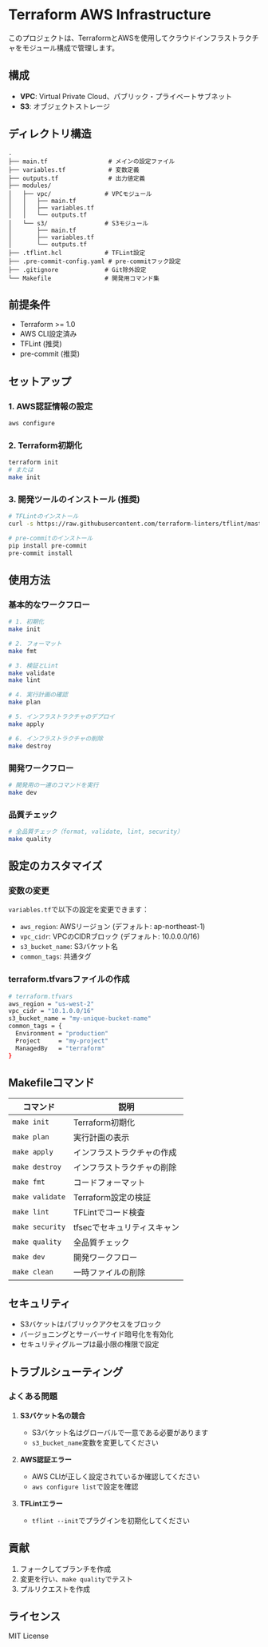 # Terraform AWS Infrastructure

このプロジェクトは、TerraformとAWSを使用してクラウドインフラストラクチャをモジュール構成で管理します。

## 構成

- **VPC**: Virtual Private Cloud、パブリック・プライベートサブネット
- **S3**: オブジェクトストレージ

## ディレクトリ構造

```
.
├── main.tf                 # メインの設定ファイル
├── variables.tf            # 変数定義
├── outputs.tf              # 出力値定義
├── modules/
│   ├── vpc/               # VPCモジュール
│   │   ├── main.tf
│   │   ├── variables.tf
│   │   └── outputs.tf
│   └── s3/                # S3モジュール
│       ├── main.tf
│       ├── variables.tf
│       └── outputs.tf
├── .tflint.hcl            # TFLint設定
├── .pre-commit-config.yaml # pre-commitフック設定
├── .gitignore             # Git除外設定
└── Makefile               # 開発用コマンド集
```

## 前提条件

- Terraform >= 1.0
- AWS CLI設定済み
- TFLint (推奨)
- pre-commit (推奨)

## セットアップ

### 1. AWS認証情報の設定

```bash
aws configure
```

### 2. Terraform初期化

```bash
terraform init
# または
make init
```

### 3. 開発ツールのインストール (推奨)

```bash
# TFLintのインストール
curl -s https://raw.githubusercontent.com/terraform-linters/tflint/master/install_linux.sh | bash

# pre-commitのインストール
pip install pre-commit
pre-commit install
```

## 使用方法

### 基本的なワークフロー

```bash
# 1. 初期化
make init

# 2. フォーマット
make fmt

# 3. 検証とLint
make validate
make lint

# 4. 実行計画の確認
make plan

# 5. インフラストラクチャのデプロイ
make apply

# 6. インフラストラクチャの削除
make destroy
```

### 開発ワークフロー

```bash
# 開発用の一連のコマンドを実行
make dev
```

### 品質チェック

```bash
# 全品質チェック（format, validate, lint, security）
make quality
```

## 設定のカスタマイズ

### 変数の変更

`variables.tf`で以下の設定を変更できます：

- `aws_region`: AWSリージョン (デフォルト: ap-northeast-1)
- `vpc_cidr`: VPCのCIDRブロック (デフォルト: 10.0.0.0/16)
- `s3_bucket_name`: S3バケット名
- `common_tags`: 共通タグ

### terraform.tfvarsファイルの作成

```bash
# terraform.tfvars
aws_region = "us-west-2"
vpc_cidr = "10.1.0.0/16"
s3_bucket_name = "my-unique-bucket-name"
common_tags = {
  Environment = "production"
  Project     = "my-project"
  ManagedBy   = "terraform"
}
```

## Makefileコマンド

| コマンド | 説明 |
|---------|------|
| `make init` | Terraform初期化 |
| `make plan` | 実行計画の表示 |
| `make apply` | インフラストラクチャの作成 |
| `make destroy` | インフラストラクチャの削除 |
| `make fmt` | コードフォーマット |
| `make validate` | Terraform設定の検証 |
| `make lint` | TFLintでコード検査 |
| `make security` | tfsecでセキュリティスキャン |
| `make quality` | 全品質チェック |
| `make dev` | 開発ワークフロー |
| `make clean` | 一時ファイルの削除 |

## セキュリティ

- S3バケットはパブリックアクセスをブロック
- バージョニングとサーバーサイド暗号化を有効化
- セキュリティグループは最小限の権限で設定

## トラブルシューティング

### よくある問題

1. **S3バケット名の競合**
   - S3バケット名はグローバルで一意である必要があります
   - `s3_bucket_name`変数を変更してください

2. **AWS認証エラー**
   - AWS CLIが正しく設定されているか確認してください
   - `aws configure list`で設定を確認

3. **TFLintエラー**
   - `tflint --init`でプラグインを初期化してください

## 貢献

1. フォークしてブランチを作成
2. 変更を行い、`make quality`でテスト
3. プルリクエストを作成

## ライセンス

MIT License